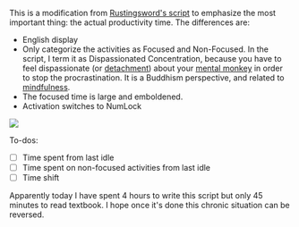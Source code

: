 This is a modification from [Rustingsword's script](https://gist.github.com/RustingSword/4368301) to emphasize the most important thing: the actual productivity time. The differences are:

- English display
- Only categorize the activities as Focused and Non-Focused. In the script, I term it as Dispassionated Concentration, because you have to feel dispassionate (or [detachment](https://en.wikipedia.org/wiki/Detachment_(philosophy))) about your [mental monkey](https://www.youtube.com/watch?v=arj7oStGLkU) in order to stop the procrastination. It is a Buddhism perspective, and related to [mindfulness](https://en.wikipedia.org/wiki/Mindfulness).
- The focused time is large and emboldened. 
- Activation switches to NumLock

![](https://i.imgur.com/0koxEKo.png)

To-dos: 

- [ ] Time spent from last idle
- [ ] Time spent on non-focused activities from last idle
- [ ] Time shift

Apparently today I have spent 4 hours to write this script but only 45 minutes to read textbook. I hope once it's done this chronic situation can be reversed.
